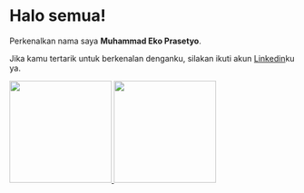 # Halo semua! 

Perkenalkan nama saya **Muhammad Eko Prasetyo**.

Jika kamu tertarik untuk berkenalan denganku, silakan ikuti akun [Linkedin](https://www.linkedin.com/in/mekopr/)ku ya.

<p align="left">
<a href="https://github.com/prs3co">
  <img height="180em" src="https://github-readme-stats-eight-theta.vercel.app/api?username=prs3co&show_icons=true&theme=algolia&include_all_commits=true&count_private=true"/>
  <img height="180em" src="https://github-readme-stats-eight-theta.vercel.app/api/top-langs/?username=prs3co&layout=compact&langs_count=8&theme=algolia"/>
</a>
</p>
